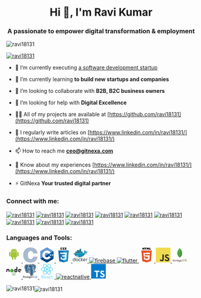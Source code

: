 <h1 align="center">Hi 👋, I'm Ravi Kumar</h1>
<h3 align="center">A passionate to empower digital transformation & employment</h3>

<p align="left"> <img src="https://komarev.com/ghpvc/?username=ravi18131&label=Profile%20views&color=0e75b6&style=flat" alt="ravi18131" /> </p>

<p align="left"> <a href="https://github.com/ryo-ma/github-profile-trophy"><img src="https://github-profile-trophy.vercel.app/?username=ravi18131" alt="ravi18131" /></a> </p>

- 🔭 I’m currently executing [a software development startup](https://www.gitnexa.com/)

- 🌱 I’m currently learning **to build new startups and companies**

- 👯 I’m looking to collaborate with **B2B, B2C business owners**

- 🤝 I’m looking for help with **Digital Excellence**

- 👨‍💻 All of my projects are available at [https://github.com/ravi18131](https://github.com/ravi18131)

- 📝 I regularly write articles on [https://www.linkedin.com/in/ravi18131/](https://www.linkedin.com/in/ravi18131/)

- 📫 How to reach me **ceo@gitnexa.com**

- 📄 Know about my experiences [https://www.linkedin.com/in/ravi18131/](https://www.linkedin.com/in/ravi18131/)

- ⚡ GitNexa **Your trusted digital partner**

<h3 align="left">Connect with me:</h3>
<p align="left">
<a href="https://twitter.com/ravi18131" target="blank"><img align="center" src="https://raw.githubusercontent.com/rahuldkjain/github-profile-readme-generator/master/src/images/icons/Social/twitter.svg" alt="ravi18131" height="30" width="40" /></a>
<a href="https://linkedin.com/in/ravi18131" target="blank"><img align="center" src="https://raw.githubusercontent.com/rahuldkjain/github-profile-readme-generator/master/src/images/icons/Social/linked-in-alt.svg" alt="ravi18131" height="30" width="40" /></a>
<a href="https://stackoverflow.com/users/ravi18131" target="blank"><img align="center" src="https://raw.githubusercontent.com/rahuldkjain/github-profile-readme-generator/master/src/images/icons/Social/stack-overflow.svg" alt="ravi18131" height="30" width="40" /></a>
<a href="https://fb.com/ravi18131" target="blank"><img align="center" src="https://raw.githubusercontent.com/rahuldkjain/github-profile-readme-generator/master/src/images/icons/Social/facebook.svg" alt="ravi18131" height="30" width="40" /></a>
<a href="https://instagram.com/ravi18131" target="blank"><img align="center" src="https://raw.githubusercontent.com/rahuldkjain/github-profile-readme-generator/master/src/images/icons/Social/instagram.svg" alt="ravi18131" height="30" width="40" /></a>
<a href="https://www.codechef.com/users/ravi18131" target="blank"><img align="center" src="https://cdn.jsdelivr.net/npm/simple-icons@3.1.0/icons/codechef.svg" alt="ravi18131" height="30" width="40" /></a>
<a href="https://www.leetcode.com/ravi18131" target="blank"><img align="center" src="https://raw.githubusercontent.com/rahuldkjain/github-profile-readme-generator/master/src/images/icons/Social/leet-code.svg" alt="ravi18131" height="30" width="40" /></a>
<a href="https://www.hackerearth.com/ravi18131" target="blank"><img align="center" src="https://raw.githubusercontent.com/rahuldkjain/github-profile-readme-generator/master/src/images/icons/Social/hackerearth.svg" alt="ravi18131" height="30" width="40" /></a>
<a href="https://auth.geeksforgeeks.org/user/ravi18131" target="blank"><img align="center" src="https://raw.githubusercontent.com/rahuldkjain/github-profile-readme-generator/master/src/images/icons/Social/geeks-for-geeks.svg" alt="ravi18131" height="30" width="40" /></a>
</p>

<h3 align="left">Languages and Tools:</h3>
<p align="left"> <a href="https://developer.android.com" target="_blank" rel="noreferrer"> <img src="https://raw.githubusercontent.com/devicons/devicon/master/icons/android/android-original-wordmark.svg" alt="android" width="40" height="40"/> </a> <a href="https://www.cprogramming.com/" target="_blank" rel="noreferrer"> <img src="https://raw.githubusercontent.com/devicons/devicon/master/icons/c/c-original.svg" alt="c" width="40" height="40"/> </a> <a href="https://www.w3schools.com/cpp/" target="_blank" rel="noreferrer"> <img src="https://raw.githubusercontent.com/devicons/devicon/master/icons/cplusplus/cplusplus-original.svg" alt="cplusplus" width="40" height="40"/> </a> <a href="https://www.w3schools.com/css/" target="_blank" rel="noreferrer"> <img src="https://raw.githubusercontent.com/devicons/devicon/master/icons/css3/css3-original-wordmark.svg" alt="css3" width="40" height="40"/> </a> <a href="https://www.docker.com/" target="_blank" rel="noreferrer"> <img src="https://raw.githubusercontent.com/devicons/devicon/master/icons/docker/docker-original-wordmark.svg" alt="docker" width="40" height="40"/> </a> <a href="https://firebase.google.com/" target="_blank" rel="noreferrer"> <img src="https://www.vectorlogo.zone/logos/firebase/firebase-icon.svg" alt="firebase" width="40" height="40"/> </a> <a href="https://flutter.dev" target="_blank" rel="noreferrer"> <img src="https://www.vectorlogo.zone/logos/flutterio/flutterio-icon.svg" alt="flutter" width="40" height="40"/> </a> <a href="https://www.w3.org/html/" target="_blank" rel="noreferrer"> <img src="https://raw.githubusercontent.com/devicons/devicon/master/icons/html5/html5-original-wordmark.svg" alt="html5" width="40" height="40"/> </a> <a href="https://developer.mozilla.org/en-US/docs/Web/JavaScript" target="_blank" rel="noreferrer"> <img src="https://raw.githubusercontent.com/devicons/devicon/master/icons/javascript/javascript-original.svg" alt="javascript" width="40" height="40"/> </a> <a href="https://www.mongodb.com/" target="_blank" rel="noreferrer"> <img src="https://raw.githubusercontent.com/devicons/devicon/master/icons/mongodb/mongodb-original-wordmark.svg" alt="mongodb" width="40" height="40"/> </a> <a href="https://nodejs.org" target="_blank" rel="noreferrer"> <img src="https://raw.githubusercontent.com/devicons/devicon/master/icons/nodejs/nodejs-original-wordmark.svg" alt="nodejs" width="40" height="40"/> </a> <a href="https://www.postgresql.org" target="_blank" rel="noreferrer"> <img src="https://raw.githubusercontent.com/devicons/devicon/master/icons/postgresql/postgresql-original-wordmark.svg" alt="postgresql" width="40" height="40"/> </a> <a href="https://reactjs.org/" target="_blank" rel="noreferrer"> <img src="https://raw.githubusercontent.com/devicons/devicon/master/icons/react/react-original-wordmark.svg" alt="react" width="40" height="40"/> </a> <a href="https://reactnative.dev/" target="_blank" rel="noreferrer"> <img src="https://reactnative.dev/img/header_logo.svg" alt="reactnative" width="40" height="40"/> </a> <a href="https://www.typescriptlang.org/" target="_blank" rel="noreferrer"> <img src="https://raw.githubusercontent.com/devicons/devicon/master/icons/typescript/typescript-original.svg" alt="typescript" width="40" height="40"/> </a> </p>

<p><img align="left" src="https://github-readme-stats.vercel.app/api/top-langs?username=ravi18131&show_icons=true&locale=en&layout=compact" alt="ravi18131" /></p>

<p><img align="center" src="https://github-readme-streak-stats.herokuapp.com/?user=ravi18131&" alt="ravi18131" /></p>

